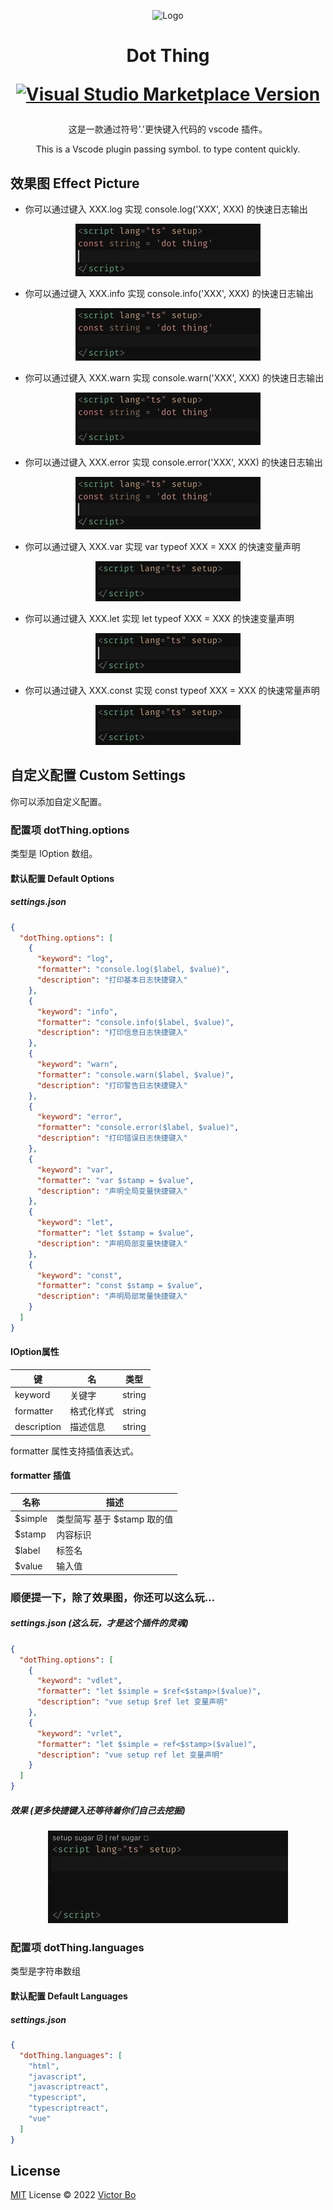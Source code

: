 <p align="center">
<img src="https://vtrbo.gallerycdn.vsassets.io/extensions/vtrbo/dot-thing/0.0.4/1657184239551/Microsoft.VisualStudio.Services.Icons.Default" alt="Logo" height="100"/>
</p>

<h1 align="center">
<p align="center">Dot Thing</p>
<p align="center">
<a href="https://marketplace.visualstudio.com/items?itemName=vtrbo.dot-thing" target="__blank"><img src="https://img.shields.io/visual-studio-marketplace/v/vtrbo.dot-thing.svg?color=228cb3&amp;label=" alt="Visual Studio Marketplace Version" /></a>
</p>
</h1>

<p>
<p align="center">这是一款通过符号'.'更快键入代码的 vscode 插件。</p>
<p align="center">This is a Vscode plugin passing symbol. to type content quickly.</p>
</p>

## 效果图 Effect Picture
- 你可以通过键入 XXX.log 实现 console.log('XXX', XXX) 的快速日志输出

<p align=center>
<img src="https://github.com/vtrbo/dot-thing/blob/main/res/effect-picture/dot-log.gif?raw=true" alt="console.log" />
</p>

- 你可以通过键入 XXX.info 实现 console.info('XXX', XXX) 的快速日志输出

<p align=center>
<img src="https://github.com/vtrbo/dot-thing/blob/main/res/effect-picture/dot-info.gif?raw=true" alt="console.info" />
</p>

- 你可以通过键入 XXX.warn 实现 console.warn('XXX', XXX) 的快速日志输出

<p align=center>
<img src="https://github.com/vtrbo/dot-thing/blob/main/res/effect-picture/dot-warn.gif?raw=true" alt="console.warn" />
</p>

- 你可以通过键入 XXX.error 实现 console.error('XXX', XXX) 的快速日志输出

<p align=center>
<img src="https://github.com/vtrbo/dot-thing/blob/main/res/effect-picture/dot-error.gif?raw=true" alt="console.error" />
</p>

- 你可以通过键入 XXX.var 实现 var typeof XXX = XXX 的快速变量声明

<p align=center>
<img src="https://github.com/vtrbo/dot-thing/blob/main/res/effect-picture/dot-var.gif?raw=true" alt="var" />
</p>

- 你可以通过键入 XXX.let 实现 let typeof XXX = XXX 的快速变量声明

<p align=center>
<img src="https://github.com/vtrbo/dot-thing/blob/main/res/effect-picture/dot-let.gif?raw=true" alt="let" />
</p>

- 你可以通过键入 XXX.const 实现 const typeof XXX = XXX 的快速常量声明

<p align=center>
<img src="https://github.com/vtrbo/dot-thing/blob/main/res/effect-picture/dot-const.gif?raw=true" alt="const" />
</p>

## 自定义配置 Custom Settings
<p>你可以添加自定义配置。</p>

### 配置项 dotThing.options
<p>类型是 IOption 数组。</p>

#### 默认配置 Default Options
##### settings.json
```json
{
  "dotThing.options": [
    {
      "keyword": "log",
      "formatter": "console.log($label, $value)",
      "description": "打印基本日志快捷键入"
    },
    {
      "keyword": "info",
      "formatter": "console.info($label, $value)",
      "description": "打印信息日志快捷键入"
    },
    {
      "keyword": "warn",
      "formatter": "console.warn($label, $value)",
      "description": "打印警告日志快捷键入"
    },
    {
      "keyword": "error",
      "formatter": "console.error($label, $value)",
      "description": "打印错误日志快捷键入"
    },
    {
      "keyword": "var",
      "formatter": "var $stamp = $value",
      "description": "声明全局变量快捷键入"
    },
    {
      "keyword": "let",
      "formatter": "let $stamp = $value",
      "description": "声明局部变量快捷键入"
    },
    {
      "keyword": "const",
      "formatter": "const $stamp = $value",
      "description": "声明局部常量快捷键入"
    }
  ]
}
```

<h4>IOption属性</h4>

| 键 | 名 | 类型 |
| --- | --- | --- |
| keyword | 关键字 | string |
| formatter | 格式化样式 | string |
| description | 描述信息 | string |

<p>formatter 属性支持插值表达式。</p>

<h4>formatter 插值</h4>

| 名称 | 描述 |
| --- | --- |
| $simple | 类型简写 基于 $stamp 取的值 |
| $stamp | 内容标识 |
| $label | 标签名 |
| $value | 输入值 |

<h3>顺便提一下，除了效果图，你还可以这么玩...</h3>

##### settings.json (这么玩，才是这个插件的灵魂)
```json
{
  "dotThing.options": [
    {
      "keyword": "vdlet",
      "formatter": "let $simple = $ref<$stamp>($value)",
      "description": "vue setup $ref let 变量声明"
    },
    {
      "keyword": "vrlet",
      "formatter": "let $simple = ref<$stamp>($value)",
      "description": "vue setup ref let 变量声明"
    }
  ]
}
```
##### 效果 (更多快捷键入还等待着你们自己去挖掘)

<p align=center>
<img src="https://github.com/vtrbo/dot-thing/blob/main/res/effect-picture/dot-custom.gif?raw=true" alt="dot.custom" />
</p>

### 配置项 dotThing.languages
<p>类型是字符串数组</p>

#### 默认配置 Default Languages
##### settings.json
```json
{
  "dotThing.languages": [
    "html",
    "javascript",
    "javascriptreact",
    "typescript",
    "typescriptreact",
    "vue"
  ]
}
```

## License

[MIT](./LICENSE) License © 2022 [Victor Bo](https://github.com/vtrbo)
